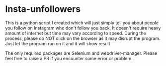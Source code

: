 # Insta-unfollowers

This is a python script I created which will just simply tell you about people you follow on Instagram who don't follow you back.
It doesn't require heavy amount of internet but time may vary according to speed.
During the process, please do NOT click on the browser as it may disrupt the program.
Just let the program run on it and it will show result

The only required packages are Selenium and webdriver-manager.
Please feel free to raise a PR if you encounter some error or problem.
